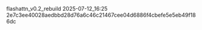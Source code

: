flashattn_v0.2_rebuild 2025-07-12_16:25 2e7c3ee40028aedbbd28d76a6c46c21467cee04d6886f4cbefe5e5eb49f186dc
